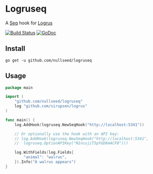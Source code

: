 # Logruseq

A [Seq](https://getseq.net/) hook for [Logrus](https://github.com/Sirupsen/logrus)

[![Build Status](https://travis-ci.org/nullseed/logruseq.svg?branch=master)](https://travis-ci.org/nullseed/logruseq) [![GoDoc](https://godoc.org/github.com/nullseed/logruseq?status.svg)](https://godoc.org/github.com/nullseed/logruseq)

## Install

```
go get -u github.com/nullseed/logruseq
```

## Usage

```go
package main

import (
	"github.com/nullseed/logruseq"
	log "github.com/sirupsen/logrus"
)

func main() {
	log.AddHook(logruseq.NewSeqHook("http://localhost:5341"))

	// Or optionally use the hook with an API key:
	// log.AddHook(logruseq.NewSeqHook("http://localhost:5341",
	// 	logruseq.OptionAPIKey("N1ncujiT5pYGD6m4CF0")))

	log.WithFields(log.Fields{
		"animal": "walrus",
	}).Info("A walrus appears")
}
```
